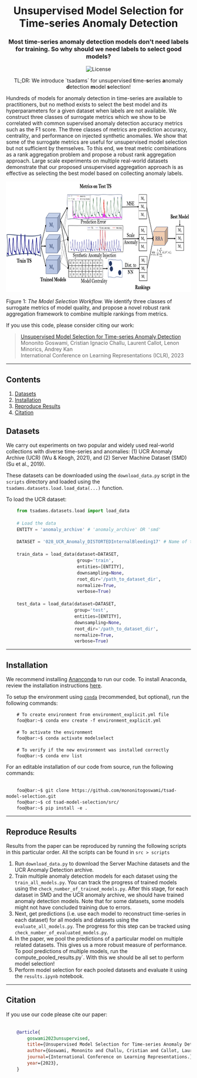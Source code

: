 <h1 align="center">Unsupervised Model Selection for Time-series Anomaly Detection</h1>
<h3 align="center">Most time-series anomaly detection models don't need labels for training. So why should we need labels to select good models? </h3>

<p align="center">
    <img alt="License" src="https://img.shields.io/badge/License-Apache_2.0-blue.svg">
<!--     <img alt="Visitors" src="https://visitor-badge.glitch.me/badge?page_id=mononitogoswami/tsad-model-selection"> -->
</p>

<p align="center">
TL;DR: We introduce `tsadams` for unsupervised <b>t</b>ime-<b>s</b>eries <b>a</b>nomaly <b>d</b>etection <b>m</b>odel <b>s</b>election!
</p>

Hundreds of models for anomaly detection in time-series are available to practitioners, but no method exists to select the best model and its hyperparameters for a given dataset when labels are not available. We construct three classes of surrogate metrics which we show to be correlated with common supervised anomaly detection accuracy metrics such as the F1 score. The three classes of metrics are prediction accuracy, centrality, and performance on injected synthetic anomalies. We show that some of the surrogate metrics are useful for unsupervised model selection but not sufficient by themselves. To this end, we treat metric combinations as a rank aggregation problem and propose a robust rank aggregation approach. Large scale experiments on multiple real-world datasets demonstrate that our proposed unsupervised aggregation approach is as effective as selecting the best model based on collecting anomaly labels.

<p align="center">
<img height ="300px" src="assets/methods.png">
</p>

Figure 1: *The Model Selection Workflow.* We identify three classes of surrogate metrics of model quality, and propose a novel robust rank aggregation framework to combine multiple rankings from metrics. 

If you use this code, please consider citing our work: 
> [Unsupervised Model Selection for Time-series Anomaly Detection](https://openreview.net/pdf?id=gOZ_pKANaPW)\
Mononito Goswami, Cristian Ignacio Challu, Laurent Callot, Lenon Minorics, Andrey Kan\
International Conference on Learning Representations (ICLR), 2023

----

## Contents

1. [Datasets](#datasets)
2. [Installation](#installation)
3. [Reproduce Results](#reproduction)
4. [Citation](#citation)

<a id="datasets"></a>
## Datasets

We carry out experiments on two popular and widely used real-world collections with diverse time-series and anomalies: (1) UCR Anomaly Archive (UCR) (Wu & Keogh, 2021), and (2) Server Machine Dataset (SMD) (Su et al., 2019). 

These datasets can be downloaded using the `download_data.py` script in the `scripts` directory and loaded using the `tsadams.datasets.load.load_data(...)` function. 

To load the UCR dataset: 

```python  
    from tsadams.datasets.load import load_data

    # Load the data
    ENTITY = 'anomaly_archive' # 'anomaly_archive' OR 'smd' 
    
    DATASET = '028_UCR_Anomaly_DISTORTEDInternalBleeding17' # Name of timeseries in UCR or machine in SMD
    
    train_data = load_data(dataset=DATASET, 
                           group='train', 
                           entities=[ENTITY], 
                           downsampling=None, 
                           root_dir='/path_to_dataset_dir', 
                           normalize=True, 
                           verbose=True)
    
    test_data = load_data(dataset=DATASET, 
                          group='test', 
                          entities=[ENTITY], 
                          downsampling=None, 
                          root_dir='/path_to_dataset_dir', 
                          normalize=True, 
                          verbose=True)

```

----

<a id="installation"></a>
## Installation

We recommend installing [Ananconda](https://conda.io/projects/conda/en/latest/index.html) to run our code. To install Anaconda, review the installation instructions [here](https://docs.anaconda.com/anaconda/install/). 

To setup the environment using [`conda`](https://conda.io/projects/conda/en/latest/index.html) (recommended, but optional), run the following commands:

```console
    # To create environment from environment_explicit.yml file
    foo@bar:~$ conda env create -f environment_explicit.yml
    
    # To activate the environment
    foo@bar:~$ conda activate modelselect 
    
    # To verify if the new environment was installed correctly
    foo@bar:~$ conda env list 

```

For an editable installation of our code from source, run the following commands:

```console

    foo@bar:~$ git clone https://github.com/mononitogoswami/tsad-model-selection.git
    foo@bar:~$ cd tsad-model-selection/src/
    foo@bar:~$ pip install -e .

```
----

<a id="reproduction"></a>
## Reproduce Results
Results from the paper can be reproduced by running the following scripts in this particular order. All the scripts can be found in `src > scripts` 
1. Run `download_data.py` to download the Server Machine datasets and the UCR Anomaly Detection archive.
2. Train multiple anomaly detection models for each dataset using the `train_all_models.py`. You can track the progress of trained models using the `check_number_of_trained_models.py`. After this stage, for each dataset in SMD and the UCR anomaly archive, we should have trained anomaly detection models. Note that for some datasets, some models might not have concluded training due to errors.
3. Next, get predictions (i.e. use each model to reconstruct time-series in each dataset) for all models and datasets using the `evaluate_all_models.py`. The progress for this step can be tracked using `check_number_of_evaluated_models.py`.
4. In the paper, we pool the predictions of a particular model on multiple related datasets. This gives us a more robust measure of performance. To pool predictions of multiple models, run the     compute_pooled_results.py`. With this we should be all set to perform model selection!
5. Perform model selection for each pooled datasets and evaluate it using the `results.ipynb` notebook.

----
<a id="citation"></a>
## Citation

If you use our code please cite our paper: 

```bibtex

    @article{
        goswami2023unsupervised,
        title={Unsupervised Model Selection for Time-series Anomaly Detection},
        author={Goswami, Mononito and Challu, Cristian and Callot, Laurent and Minorics, Lenon and Kan, Andrey},
        journal={International Conference on Learning Representations.},
        year={2023},
    }

```
